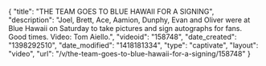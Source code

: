 {
    "title": "THE TEAM GOES TO BLUE HAWAII FOR A SIGNING",
    "description": "Joel, Brett, Ace, Aamion, Dunphy, Evan and Oliver were at Blue Hawaii on Saturday to take pictures and sign autographs for fans. Good times. Video: Tom Aiello.",
    "videoid": "158748",
    "date_created": "1398292510",
    "date_modified": "1418181334",
    "type": "captivate",
    "layout": "video",
    "url": "\/v\/the-team-goes-to-blue-hawaii-for-a-signing\/158748"
}